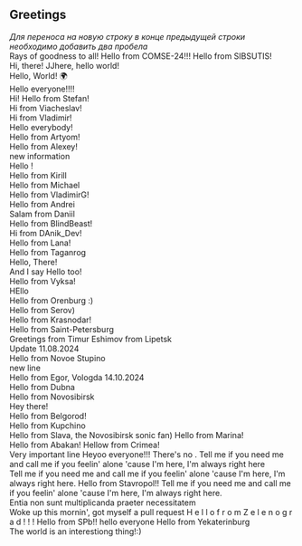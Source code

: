 ## Greetings
_Для переноса на новую строку в конце предыдущей строки необходимо добавить два пробела_  
Rays of goodness to all! 
Hello from COMSE-24!!!
Hello from SIBSUTIS!  
Hi, there!
JJhere, hello world!  
Hello, World! 🌍  
Hello everyone!!!!  
Hi!
Hello from Stefan!  
Hi from Viacheslav!  
Hi from Vladimir!  
Hello everybody!  
Hello from Artyom!  
Hello from Alexey!  
new information  
Hello !  
Hello from Kirill  
Hello from Michael  
Hello from VladimirG!  
Hello from Andrei  
Salam from Daniil  
Hello from BlindBeast!  
 Hi from DAnik_Dev!  
Hello from Lana!  
Hello from Taganrog  
Hello, There!   
And I say Hello too!  
Hello from Vyksa!  
HEllo  
Hello from Orenburg :)   
Hello from Serov)  
Hello from Krasnodar!  
Hello from Saint-Petersburg  
Greetings from Timur Eshimov from Lipetsk  
Update 11.08.2024  
Hello from Novoe Stupino  
new line  
Hello from Egor, Vologda 14.10.2024  
Hello from Dubna  
Hello from Novosibirsk  
Hey there!  
Hello from Belgorod!  
Hello from Kupchino  
Hello from Slava, the Novosibirsk sonic fan)
Hello from Marina!  
Hello from Abakan!
Hellow from Crimea!  
Very important line
Heyoo everyone!!! 
There's no .
Tell me if you need me and call me if you feelin' alone 'cause I'm here, I'm always right here  
Tell me if you need me and call me if you feelin' alone 'cause I'm here, I'm always right here.
Hello from Stavropol!!
Tell me if you need me and call me if you feelin' alone 'cause I'm here, I'm always right here.<br>
Entia non sunt multiplicanda praeter necessitatem  
Woke up this mornin', got myself a pull request
H e l l o   f r o m   Z e l e n o g r a d ! ! ! 
 Hello from SPb!!
  hello everyone
Hello from Yekaterinburg  
The world is an interestiong thing!:)  
